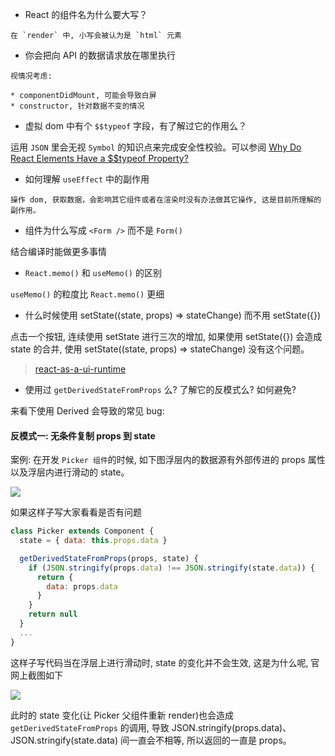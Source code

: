 * React 的组件名为什么要大写？

```
在 `render` 中, 小写会被认为是 `html` 元素
```

* 你会把向 API 的数据请求放在哪里执行

```
视情况考虑:

* componentDidMount, 可能会导致白屏
* constructor, 针对数据不变的情况
```

* 虚拟 dom 中有个 `$$typeof` 字段，有了解过它的作用么？

运用 `JSON` 里会无视 `Symbol` 的知识点来完成安全性校验。可以参阅 [Why Do React Elements Have a $$typeof Property?](https://overreacted.io/why-do-react-elements-have-typeof-property/)

* 如何理解 `useEffect` 中的副作用

```
操作 dom, 获取数据，会影响其它组件或者在渲染时没有办法做其它操作, 这是目前所理解的副作用。
```

* 组件为什么写成 `<Form />` 而不是 `Form()`

结合编译时能做更多事情

* `React.memo()` 和 `useMemo()` 的区别

`useMemo()` 的粒度比 `React.memo()` 更细

* 什么时候使用 setState((state, props) => stateChange) 而不用 setState({})

点击一个按钮, 连续使用 setState 进行三次的增加, 如果使用 setState({}) 会造成 state 的合并, 使用 setState((state, props) => stateChange) 没有这个问题。

> [react-as-a-ui-runtime](https://overreacted.io/react-as-a-ui-runtime/)

* 使用过 `getDerivedStateFromProps` 么? 了解它的反模式么? 如何避免?

来看下使用 Derived 会导致的常见 bug:

#### 反模式一: 无条件复制 props 到 state

案例: 在开发 `Picker 组件`的时候, 如下图浮层内的数据源有外部传进的 props 属性以及浮层内进行滑动的 state。

![](http://with.muyunyun.cn/7614ba8c5be96ee769b8a68112848700.jpg)

如果这样子写大家看看是否有问题

```js
class Picker extends Component {
  state = { data: this.props.data }

  getDerivedStateFromProps(props, state) {
    if (JSON.stringify(props.data) !== JSON.stringify(state.data)) {
      return {
        data: props.data
      }
    }
    return null
  }
  ...
}
```

这样子写代码当在浮层上进行滑动时, state 的变化并不会生效, 这是为什么呢, 官网上截图如下

![](http://with.muyunyun.cn/1d13387bf1d927c36cf3d1a0feaf3134.jpg)

此时的 state 变化(让 Picker 父组件重新 render)也会造成 `getDerivedStateFromProps` 的调用, 导致 JSON.stringify(props.data)、JSON.stringify(state.data) 间一直会不相等, 所以返回的一直是 props。